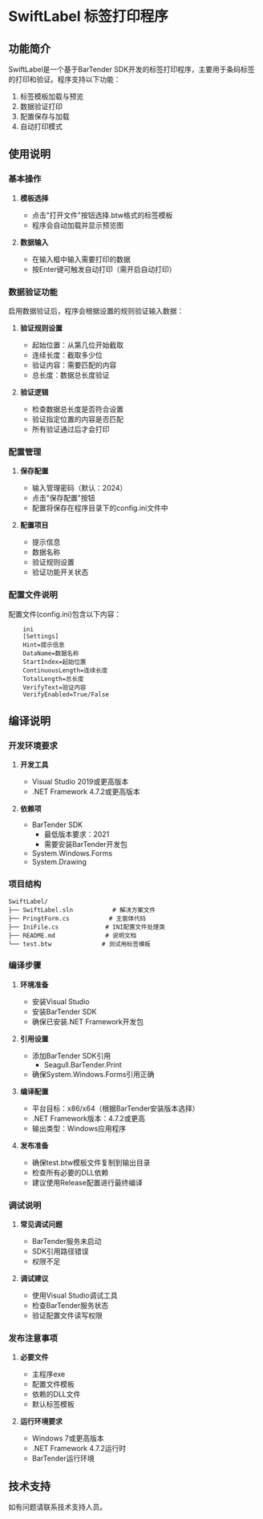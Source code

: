 # SwiftLabel 标签打印程序

## 功能简介

SwiftLabel是一个基于BarTender SDK开发的标签打印程序，主要用于条码标签的打印和验证。程序支持以下功能：

1. 标签模板加载与预览
2. 数据验证打印
3. 配置保存与加载
4. 自动打印模式

## 使用说明

### 基本操作

1. **模板选择**
   - 点击"打开文件"按钮选择.btw格式的标签模板
   - 程序会自动加载并显示预览图

2. **数据输入**
   - 在输入框中输入需要打印的数据
   - 按Enter键可触发自动打印（需开启自动打印）

### 数据验证功能

启用数据验证后，程序会根据设置的规则验证输入数据：

1. **验证规则设置**
   - 起始位置：从第几位开始截取
   - 连续长度：截取多少位
   - 验证内容：需要匹配的内容
   - 总长度：数据总长度验证

2. **验证逻辑**
   - 检查数据总长度是否符合设置
   - 验证指定位置的内容是否匹配
   - 所有验证通过后才会打印

### 配置管理

1. **保存配置**
   - 输入管理密码（默认：2024）
   - 点击"保存配置"按钮
   - 配置将保存在程序目录下的config.ini文件中

2. **配置项目**
   - 提示信息
   - 数据名称
   - 验证规则设置
   - 验证功能开关状态

### 配置文件说明

配置文件(config.ini)包含以下内容：
```
    ini
    [Settings]
    Hint=提示信息
    DataName=数据名称
    StartIndex=起始位置
    ContinuousLength=连续长度
    TotalLength=总长度
    VerifyText=验证内容
    VerifyEnabled=True/False

```

## 编译说明

### 开发环境要求

1. **开发工具**
   - Visual Studio 2019或更高版本
   - .NET Framework 4.7.2或更高版本

2. **依赖项**
   - BarTender SDK
     - 最低版本要求：2021
     - 需要安装BarTender开发包
   - System.Windows.Forms
   - System.Drawing

### 项目结构

```
SwiftLabel/
├── SwiftLabel.sln           # 解决方案文件
├── PringtForm.cs           # 主窗体代码
├── IniFile.cs             # INI配置文件处理类
├── README.md              # 说明文档
└── test.btw              # 测试用标签模板
```

### 编译步骤

1. **环境准备**
   - 安装Visual Studio
   - 安装BarTender SDK
   - 确保已安装.NET Framework开发包

2. **引用设置**
   - 添加BarTender SDK引用
     - Seagull.BarTender.Print
   - 确保System.Windows.Forms引用正确

3. **编译配置**
   - 平台目标：x86/x64（根据BarTender安装版本选择）
   - .NET Framework版本：4.7.2或更高
   - 输出类型：Windows应用程序

4. **发布准备**
   - 确保test.btw模板文件复制到输出目录
   - 检查所有必要的DLL依赖
   - 建议使用Release配置进行最终编译

### 调试说明

1. **常见调试问题**
   - BarTender服务未启动
   - SDK引用路径错误
   - 权限不足

2. **调试建议**
   - 使用Visual Studio调试工具
   - 检查BarTender服务状态
   - 验证配置文件读写权限

### 发布注意事项

1. **必要文件**
   - 主程序exe
   - 配置文件模板
   - 依赖的DLL文件
   - 默认标签模板

2. **运行环境要求**
   - Windows 7或更高版本
   - .NET Framework 4.7.2运行时
   - BarTender运行环境


## 技术支持

如有问题请联系技术支持人员。